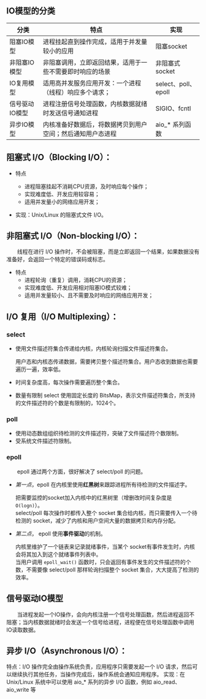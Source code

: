 ## IO模型的分类

| 分类 | 特点 | 实现| 
| ------- | ------- | ----|
| 阻塞IO模型| 进程挂起直到操作完成，适用于并发量较小的应用 | 阻塞socket |
| 非阻塞IO模型|非阻塞调用，立即返回结果，适用于一些不需要即时响应的场景	| 非阻塞式 socket |
| IO复用模型	| 适用高并发服务应用开发：一个进程（线程）响应多个请求； | select、poll、epoll |
| 信号驱动IO模型| 进程注册信号处理函数，内核数据就绪时发送信号通知进程 | SIGIO、fcntl |
| 异步IO模型|内核准备好数据后，将数据拷贝到用户空间；然后通知用户态进程|aio_* 系列函数  |


## 阻塞式 I/O（Blocking I/O）：

+ 特点

  - 进程阻塞挂起不消耗CPU资源，及时响应每个操作；
  - 实现难度低、开发应用较容易；
  - 适用并发量小的网络应用开发；

+ 实现：Unix/Linux 的阻塞式文件 I/O。

## 非阻塞式 I/O（Non-blocking I/O）：

&emsp;&emsp;线程在进行 I/O 操作时，不会被阻塞，而是立即返回一个结果，如果数据没有准备好，会返回一个特定的错误码或标志。

+ 特点
  - 进程轮询（重复）调用，消耗CPU的资源；
  - 实现难度低、开发应用相对阻塞IO模式较难；
  - 适用并发量较小、且不需要及时响应的网络应用开发；

## I/O 复用（I/O Multiplexing）：

### select

+ 使用文件描述符集合传递给内核，内核轮询扫描文件描述符集合。
  
  用户态和内核态传递数据，需要拷贝整个描述符集合。用户态收到数据也需要遍历一遍，效率低。

+ 时间复杂度高，每次操作需要遍历整个集合。
  
+ 数量有限制
  select 使用固定长度的 BitsMap，表示文件描述符集合，所支持的文件描述符的个数是有限制的，1024个。

### poll

+ 使用动态数组组织待检测的文件描述符，突破了文件描述符个数限制。
+ 受系统文件描述符限制。

### epoll

&emsp;&emsp;epoll 通过两个方面，很好解决了 select/poll 的问题。

+ *第一点*，epoll 在内核里使用**红黑树**来跟踪进程所有待检测的文件描述字。
  
  把需要监控的socket加入内核中的红黑树里（增删改时间复杂度是 `O(logn)`）。  
  select/poll 每次操作时都传入整个 socket 集合给内核，而只需要传入一个待检测的 socket，减少了内核和用户空间大量的数据拷贝和内存分配。

+ *第二点*， epoll 使用**事件驱动**的机制。
  
  内核里维护了一个链表来记录就绪事件，当某个 socket有事件发生时，内核会将其加入到这个就绪事件列表中。  
  当用户调用 `epoll_wait()` 函数时，只会返回有事件发生的文件描述符的个数，不需要像 select/poll 那样轮询扫描整个 socket 集合，大大提高了检测的效率。

## 信号驱动IO模型

&emsp;&emsp;当进程发起一个IO操作，会向内核注册一个信号处理函数，然后进程返回不阻塞；当内核数据就绪时会发送一个信号给进程，进程便在信号处理函数中调用IO读取数据。

## 异步 I/O（Asynchronous I/O）：

特点：I/O 操作完全由操作系统负责，应用程序只需要发起一个 I/O 请求，然后可以继续执行其他任务，当操作完成后，操作系统会通知应用程序。
实现：在 Unix/Linux 系统中可以使用 aio_* 系列的异步 I/O 函数，例如 aio_read、aio_write 等

